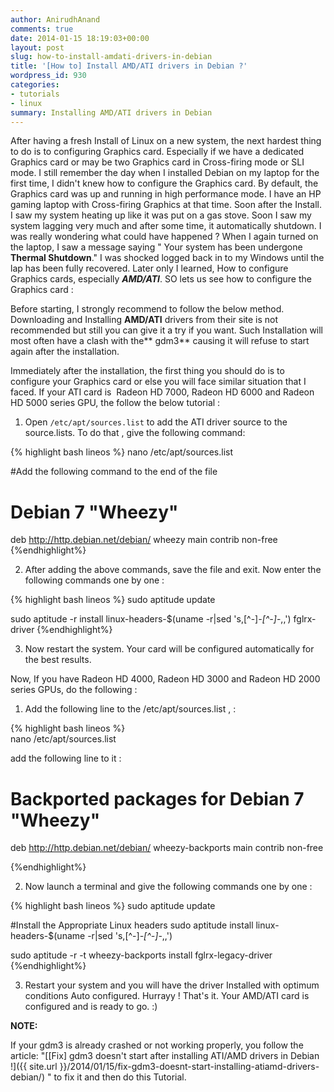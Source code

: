 ```yaml
---
author: AnirudhAnand
comments: true
date: 2014-01-15 18:19:03+00:00
layout: post
slug: how-to-install-amdati-drivers-in-debian
title: '[How to] Install AMD/ATI drivers in Debian ?'
wordpress_id: 930
categories:
- tutorials
- linux
summary: Installing AMD/ATI drivers in Debian
---
```


After having a fresh Install of Linux on a new system, the next hardest thing to do is to configuring Graphics card. Especially if we have a dedicated Graphics card or may be two Graphics card in Cross-firing mode or SLI mode. I still remember the day when I installed Debian on my laptop for the first time, I didn't knew how to configure the Graphics card. By default, the Graphics card was up and running in high performance mode. I have an HP gaming laptop with Cross-firing Graphics at that time. Soon after the Install. I saw my system heating up like it was put on a gas stove. Soon I saw my system lagging very much and after some time, it automatically shutdown. I was really wondering what could have happened ? When I again turned on the laptop, I saw a message saying " Your system has been undergone **Thermal Shutdown**." I was shocked logged back in to my Windows until the lap has been fully recovered. Later only I learned, How to configure Graphics cards, especially _**AMD/ATI**_. SO lets us see how to configure the Graphics card :

Before starting, I strongly recommend to follow the below method. Downloading and Installing **AMD/ATI** drivers from their site is not recommended but still you can give it a try if you want. Such Installation will most often have a clash with the** gdm3** causing it will refuse to start again after the installation.

Immediately after the installation, the first thing you should do is to configure your Graphics card or else you will face similar situation that I faced. If your ATI card is  Radeon HD 7000, Radeon HD 6000 and Radeon HD 5000 series GPU, the follow the below tutorial :

1) Open `/etc/apt/sources.list` to add the ATI driver source to the source.lists. To do that , give the following command:


{% highlight bash lineos %} 
   nano /etc/apt/sources.list 
   
   #Add the following command to the end of the file
   
   # Debian 7 "Wheezy"
   deb http://http.debian.net/debian/ wheezy main contrib non-free
{%endhighlight%}

2) After adding the above commands, save the file and exit. Now enter the following commands one by one :

{% highlight bash lineos %}
   sudo aptitude update
    
   sudo aptitude -r install linux-headers-$(uname -r|sed 's,[^-]*-[^-]*-,,') fglrx-driver
{%endhighlight%}


3) Now restart the system. Your card will be configured automatically for the best results.

Now, If you have Radeon HD 4000, Radeon HD 3000 and Radeon HD 2000 series GPUs, do the following :

1) Add the following line to the /etc/apt/sources.list , :

  {% highlight bash lineos %}  
   nano /etc/apt/sources.list
   
   add the following line to it : 
   
   # Backported packages for Debian 7 "Wheezy"
   deb http://http.debian.net/debian/ wheezy-backports main contrib non-free

{%endhighlight%}


2) Now launch a terminal and give the following commands one by one :

{% highlight bash lineos %}
   sudo aptitude update
   
   #Install the Appropriate Linux headers
   sudo aptitude install linux-headers-$(uname -r|sed 's,[^-]*-[^-]*-,,')
   
   sudo aptitude -r -t wheezy-backports install fglrx-legacy-driver
{%endhighlight%}

3) Restart your system and you will have the driver Installed with optimum conditions Auto configured. Hurrayy ! That's it. Your AMD/ATI card is configured and is ready to go. :)

**NOTE:** 

If your gdm3 is already crashed or not working properly, you follow the article: "[[Fix] gdm3 doesn't start after installing ATI/AMD drivers in Debian !]({{ site.url }}/2014/01/15/fix-gdm3-doesnt-start-installing-atiamd-drivers-debian/) " to fix it and then do this Tutorial.

